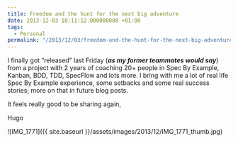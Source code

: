 ```yaml
---
title: Freedom and the hunt for the next big adventure
date: 2013-12-03 10:11:12.000000000 +01:00
tags:
  - Personal
permalink: "/2013/12/03/freedom-and-the-hunt-for-the-next-big-adventure/"
---
```


I finally got “released” last Friday (_**as my former teammates would say**_) from a project with 2 years of coaching 20+ people in Spec By Example, Kanban, BDD, TDD, SpecFlow and lots more. I bring with me a lot of real life Spec By Example experience, some setbacks and some real success stories; more on that in future blog posts.

It feels really good to be sharing again,

Hugo

![IMG_1771]({{ site.baseurl }}/assets/images/2013/12/IMG_1771_thumb.jpg)
